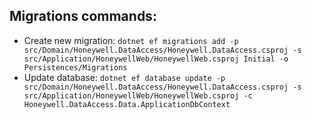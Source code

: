 ## Migrations commands:
- Create new migration: ```dotnet ef migrations add -p src/Domain/Honeywell.DataAccess/Honeywell.DataAccess.csproj -s src/Application/HoneywellWeb/HoneywellWeb.csproj Initial -o Persistences/Migrations```
- Update database: ```dotnet ef database update -p src/Domain/Honeywell.DataAccess/Honeywell.DataAccess.csproj -s src/Application/HoneywellWeb/HoneywellWeb.csproj -c Honeywell.DataAccess.Data.ApplicationDbContext```